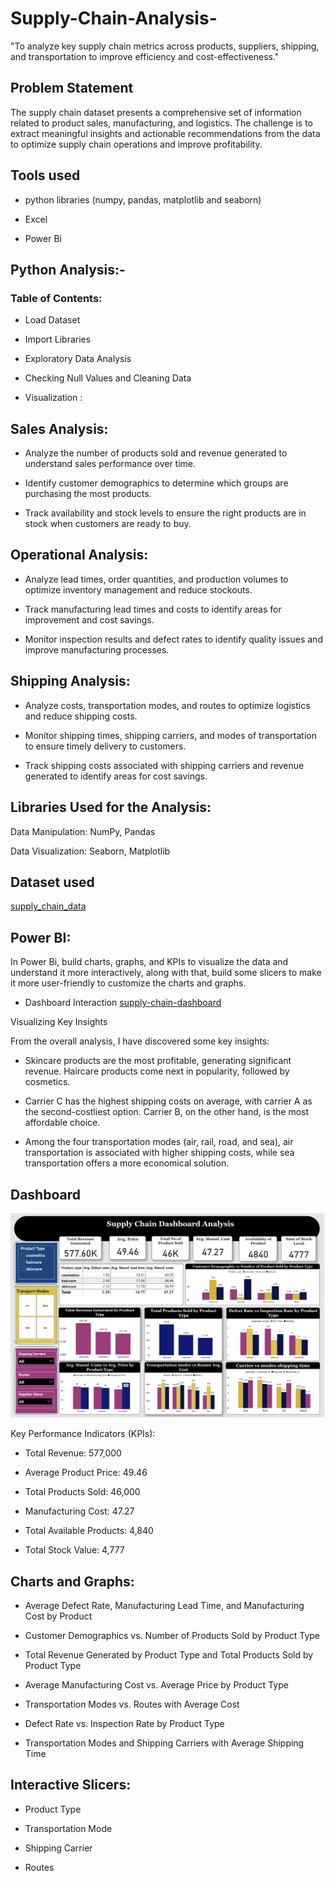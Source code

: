 # Supply-Chain-Analysis-
"To analyze key supply chain metrics across products, suppliers, shipping, and transportation to improve efficiency and cost-effectiveness."

## Problem Statement
The supply chain dataset presents a comprehensive set of information related to product sales, 
manufacturing, and logistics. The challenge is to extract meaningful insights and actionable recommendations from the data to 
optimize supply chain operations and improve profitability.

## Tools used

- python libraries (numpy, pandas, matplotlib and seaborn)

- Excel

- Power Bi


## Python Analysis:- 

### Table of Contents:

- Load Dataset

- Import Libraries

- Exploratory Data Analysis

- Checking Null Values and Cleaning Data

- Visualization :


## Sales Analysis:

- Analyze the number of products sold and revenue generated to understand sales performance over time.

- Identify customer demographics to determine which groups are purchasing the most products.

- Track availability and stock levels to ensure the right products are in stock when customers are ready to buy.


## Operational Analysis:

- Analyze lead times, order quantities, and production volumes to optimize inventory management and reduce stockouts.

- Track manufacturing lead times and costs to identify areas for improvement and cost savings.

- Monitor inspection results and defect rates to identify quality issues and improve manufacturing processes.


## Shipping Analysis:

- Analyze costs, transportation modes, and routes to optimize logistics and reduce shipping costs.

- Monitor shipping times, shipping carriers, and modes of transportation to ensure timely delivery to customers.

- Track shipping costs associated with shipping carriers and revenue generated to identify areas for cost savings.


## Libraries Used for the Analysis:

Data Manipulation: NumPy, Pandas

Data Visualization: Seaborn, Matplotlib


## Dataset used
[supply_chain_data](https://github.com/Praneeth2003-oss/Supply-Chain-Analysis-/blob/a76d21888c9cea2988415d20e20ee494bb285a65/supply_chain_data)


## Power BI:
In Power Bi, build charts, graphs, and KPIs to visualize the data and understand it more interactively, along with 
that, build some slicers to make it more user-friendly to customize the charts and graphs.

- Dashboard Interaction [supply-chain-dashboard](https://github.com/Praneeth2003-oss/Supply-Chain-Analysis-/blob/24c57715f1d3cf4c97e2391cd8071c2c8778bfe8/supply%20chain%20analysis%20dashboard.png)


Visualizing Key Insights

From the overall analysis, I have discovered some key insights:

- Skincare products are the most profitable, generating significant revenue. Haircare products come next in popularity, followed by cosmetics.

- Carrier C has the highest shipping costs on average, with carrier A as the second-costliest option. Carrier B, on the other hand, is the most affordable choice.

- Among the four transportation modes (air, rail, road, and sea), air transportation is associated with higher shipping costs, while sea transportation offers a more economical solution.


## Dashboard
![snapshot_supply_chain_dashboard](https://github.com/Praneeth2003-oss/Supply-Chain-Analysis-/blob/590dbdca4d84bdc8d28f8daf04abc5aab503493c/supply%20chain%20analysis%20dashboard.png)

Key Performance Indicators (KPIs):

- Total Revenue: 577,000

- Average Product Price: 49.46

- Total Products Sold: 46,000

- Manufacturing Cost: 47.27

- Total Available Products: 4,840

- Total Stock Value: 4,777


## Charts and Graphs:

- Average Defect Rate, Manufacturing Lead Time, and Manufacturing Cost by Product

- Customer Demographics vs. Number of Products Sold by Product Type

- Total Revenue Generated by Product Type and Total Products Sold by Product Type

- Average Manufacturing Cost vs. Average Price by Product Type

- Transportation Modes vs. Routes with Average Cost

- Defect Rate vs. Inspection Rate by Product Type

- Transportation Modes and Shipping Carriers with Average Shipping Time


## Interactive Slicers:

- Product Type

- Transportation Mode

- Shipping Carrier

- Routes
